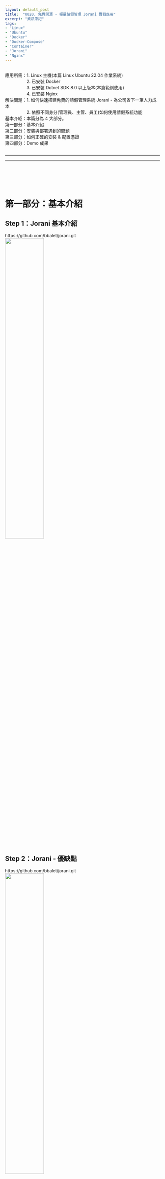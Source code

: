 ```yaml
---
layout: default_post
title:  "0020. 免費開源 - 輕量請假管理 Jorani 實戰應用"
excerpt: "資訊筆記"
tags: 
- "Linux"
- "Ubuntu"
- "Docker"
- "Docker-Compose"
- "Container"
- "Jorani"
- "Nginx"
---
```


<div class="summary">
<br/>應用所需：1. Linux 主機(本篇 Linux Ubuntu 22.04 作業系統)
<br/>&emsp;&emsp;&emsp;&emsp;&emsp;2. 已安裝 Docker
<br/>&emsp;&emsp;&emsp;&emsp;&emsp;3. 已安裝 Dotnet SDK 8.0 以上版本(本篇範例使用)
<br/>&emsp;&emsp;&emsp;&emsp;&emsp;4. 已安裝 Nginx
<br/>解決問題：1. 如何快速搭建免費的請假管理系統 Jorani - 為公司省下一筆人力成本
<br/>&emsp;&emsp;&emsp;&emsp;&emsp;2. 依照不同身分(管理員、主管、員工)如何使用請假系統功能
<br/>基本介紹：本篇分為 4 大部分。
<br/>第一部分：基本介紹
<br/>第二部分：安裝與部署遇到的問題
<br/>第三部分：如何正確的安裝 & 配置憑證
<br/>第四部分：Demo 成果
</div>

<div class="title">
    <br/><hr class="titleinner">
	<span></span>
	<hr class="titleinner"><br/>
</div>

<br/><br/>
<h1>第一部分：基本介紹</h1>

<h2>Step 1：Jorani 基本介紹</h2>
https://github.com/bbalet/jorani.git
<br/> <img src="/assets/image/Infomation/2025_10_25/000.png" alt="" width="50%" height="50%" />
<br/><br/>


<h2>Step 2：Jorani - 優缺點</h2>
https://github.com/bbalet/jorani.git
<br/> <img src="/assets/image/Infomation/2025_10_25/000.png" alt="" width="50%" height="50%" />
<br/><br/>


<h2>Step 3：Jorani - 完全免費與開源</h2>
<a href="https://ironsoftware.com/zh-hant/csharp/ocr/licensing/">官方授權的收費頁面</a>，價格至少幾百美金起跳
<br/>以下為買斷制的整理 CP 值：

{:class="table table-bordered"}
| 使用情境／需求          | 推薦方案                 | 內容   | 為何划算？             |
| ---------------- | ---------------------------- | ------ | ----------------- |
| 單人／單專案           | **Lite（US\$ 749）**        |  1 開發者 / 地點 / 專案  | 最低成本，永久授權         |
| 小團隊／多專案          | **Plus（US\$ 999）**       |  3 開發者 / 地點 / 專案  | 成本稍高但資源三倍擴展       |
| 中型團隊／正式專案開發      | **Professional（US\$ 1,999）** | 10 開發者 / 地點 / 專案 | 支援大量開發人員與專案       |
| 大型企業／OEM 或離線控制部署 | **Unlimited + 加購項目**       | 無限制開發者 / 地點 / 專案  | 無限資源 + 特定授權最佳符合需求 |
| 希望未來更新與支援保障      | **延長支援選項**                  | 可議 | 一次付費擁有多年更新與支援保障   |

<br/>最便宜的單人、單專案就會要 749 美元 (含 1 年支援更新，超過 1 年後可以繼續用授權的 Key 但是就不能更新軟體了)
<br/><img src="/assets/image/Infomation/2025_10_25/000.png" alt="" width="100%" height="100%" />
<br/><br/>


<h2>Step 5：Jorani - AGPL-3.0 license</h2>


{:class="table table-bordered"}
| 使用情境／需求          | 推薦方案  |
| ---------------- | --- |
| 單人／單專案           |       |


<br/><img src="/assets/image/Infomation/2025_10_25/000.png" alt="" width="100%" height="100%" />
<br/><br/>

 

<br/><br/>
<h1>第二部分：安裝與部署遇到的問題</h1>

<h2>Step 1：不支援內部 IP 訪問 - 問題 1</h2>
基於安全性的原因 Jorani 不支援 http 與 IP 直連，否則會出現錯誤：

``` Markdown
Error on first login "Uncaught (in promise) typeError: Cannot read properties of undefined (reading 'importKey')
```

<br/>
<br/>登入時會沒有任何反應
<br/> <img src="/assets/image/Infomation/2025_10_25/004.png" alt="" width="50%" height="50%" />
<br/><br/>開啟 F12 檢視瀏覽器出現錯誤訊息，這是 Jorani 基於安全性保護登入
<br/> <img src="/assets/image/Infomation/2025_10_25/005.png" alt="" width="50%" height="50%" />
<br/><br/>


<h2>Step 2：需有域名與 SSL 憑證 - 問題 2</h2>
其次除了不支援 IP 外，訪問需要 **域名** 訪問，否則也會異常，關於此安全性解釋
<be/><a href="https://github.com/bbalet/jorani/issues/408">Jorani 相關 Issues</a>
<br/> <img src="/assets/image/Infomation/2025_10_25/006.png" alt="" width="50%" height="50%" />
<br/><br/>

<h2>Step 3：需有域名與 SSL 憑證 - 問題 2 - 解釋</h2>
**BALET** 解釋說明強調只支援 Https
<br/>補充：如果安裝在本機用於測試可支援 Localhost，但實務上給使用者用，必需解決上述 2 個問題(域名 + SSL)
<br/> <img src="/assets/image/Infomation/2025_10_25/007.png" alt="" width="50%" height="50%" />
<br/><br/>




<br/><br/>
<h1>第三部分：如何正確的安裝 & 配置憑證</h1>

<h2>Step 1：取得 Jorani 開源代碼</h2>
先進入官網取得 .git 連結

``` Markdown
https://github.com/bbalet/jorani
```

<br/> <img src="/assets/image/Infomation/2025_10_25/001.png" alt="" width="50%" height="50%" />
<br/><br/>

<h2>Step 2：下載到部署主機</h2>
下載源代碼，並且複製到 Ubuntu 部署主機上
<br/> <img src="/assets/image/Infomation/2025_10_25/002.png" alt="" width="50%" height="50%" />
<br/><br/>

<h2>Step 3：調整 docker-compose.yml</h2>
如果直接執行 Docker 運行，會出現第二部分的錯誤，因此我們需要調整以下 2 個參數

{:class="table table-bordered"}
| 參數 |  異動前 | 異動後 | 說明 |
| ---- | --- | --- | --- |
| ports | 80:80 | 8765:80 | 80 Port 很容易被占用，可以避開 |
| BASE_URL | 無 | https://jorani.company.local | 設定要讓使用者訪問的 url 可自定義 |

``` yml
version: '3.4'
services:
  jorani:
    build: .
    ports:
      - "8765:80"
    environment:
      - MYSQL_HOST=mysql
      - MYSQL_DATABASE=jorani
      - MYSQL_USER=jorani
      - MYSQL_PASSWORD=jorani
      - BASE_URL=https://jorani.company.local
  mysql:
    image: mysql:8
    ports:
      - "3306:3306"
    environment:
      - MYSQL_ROOT_PASSWORD=jorani
      - MYSQL_DATABASE=jorani
      - MYSQL_USER=jorani
      - MYSQL_PASSWORD=jorani
    volumes:
      - ./sql/jorani.sql:/docker-entrypoint-initdb.d/jorani.sql

```

<br/> <img src="/assets/image/Infomation/2025_10_25/003_1.png" alt="" width="50%" height="50%" />
<br/><br/>


<h2>Step 4：執行 docker-compose</h2>
調整完成後，可在部署主機上運行以下指令，使其容器化運行

``` shell
docker-compose up -d
```

<br/> <img src="/assets/image/Infomation/2025_10_25/003.png" alt="" width="50%" height="50%" />
<br/><br/>

<h2>Step 5：建立 SSL 自簽憑證 - 建立資料夾</h2>
在部署主機上，建立資料夾，並且移動到該目錄下

``` shell
mkdir -p /etc/nginx/certs
cd /etc/nginx/certs
```

<br/> <img src="/assets/image/Infomation/2025_10_25/008.png" alt="" width="50%" height="50%" />
<br/><br/>

<h2>Step 6：建立 SSL 自簽憑證 - 新增憑證</h2>
輸入以下指令，憑證有效期為 365 天，具體依照自己需求來配置，最重要的是域名 **jorani.company.local**
<br/>必需要與 jorani 的 docker-compose.yml 一致

``` shell
openssl req -x509 -nodes -days 365 -newkey rsa:2048 \
  -keyout /etc/nginx/certs/jorani.key \
  -out /etc/nginx/certs/jorani.crt \
  -subj "/CN=jorani.company.local"
```

<br/>如果是內部環境使用，其實可以設定 **-days 36500 ** 約 100 年，因為 Jorani 為內部使用，可考量方便性
<br/> <img src="/assets/image/Infomation/2025_10_25/009.png" alt="" width="50%" height="50%" />
<br/><br/>

<h2>Step 7：建立 SSL 自簽憑證 - 確認憑證</h2>
若正確產生，應可看到對應路徑下出現公開憑證 **jorani.crt** 與 私有憑證 **jorani.key**
<br/> <img src="/assets/image/Infomation/2025_10_25/010.png" alt="" width="50%" height="50%" />
<br/><br/>

<h2>Step 8：Nginx 配置</h2>
在代理伺服器方面，我們還需對 **jorani.company.local** 域名做 Nginx 配置
<br/>將 .crt .key 綁定於 443 (Https) 並且對外域名為 **jorani.company.local** 
<br/>以及 SSL 安全設定與配置 Web Crypto API 

``` Markdown
server {
    listen 443 ssl;
    server_name jorani.company.local;
    ssl_certificate     /etc/nginx/certs/jorani.crt;
    ssl_certificate_key /etc/nginx/certs/jorani.key;
    
    # 添加 SSL 安全設定
    ssl_protocols TLSv1.2 TLSv1.3;
    ssl_ciphers HIGH:!aNULL:!MD5;
    
    location / {
        proxy_pass http://192.168.51.93:8765;
        proxy_set_header Host $host;
        proxy_set_header X-Real-IP $remote_addr;
        proxy_set_header X-Forwarded-For $proxy_add_x_forwarded_for;
        proxy_set_header X-Forwarded-Proto https;
        
        # 添加這些 header 解決 Web Crypto API 問題
        proxy_set_header X-Forwarded-Host $host;
        proxy_set_header X-Forwarded-Server $host;
    }
}

# 添加 HTTP 重定向到 HTTPS
server {
    listen 80;
    server_name jorani.company.local;
    return 301 https://$server_name$request_uri;
}
```

<br/> <img src="/assets/image/Infomation/2025_10_25/011.png" alt="" width="50%" height="50%" />
<br/><br/>


<h2>Step 9：用戶主機配置</h2>
通常公司內部需要 IT 人員協助配置域名解析，但是更快速的解法是讓使用者 Hosts 添加域名對應
<br/>到 Windows 以下目錄

``` Markdown
C:\\Windows\\System32\\drivers\\etc
```

<br/>

<br/> <img src="/assets/image/Infomation/2025_10_25/011.png" alt="" width="50%" height="50%" />
<br/><br/>










<br/><br/>
<h1>第四部分：Demo 成果</h1>

<h2>Step 1：Grafana 監控機 - 準備 docker-compose.yml - 1</h2>

<br/> <img src="/assets/image/Infomation/2025_10_25/000.png" alt="" width="50%" height="50%" />
<br/><br/>
